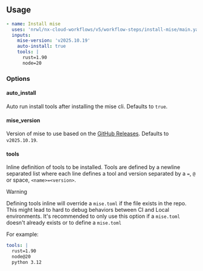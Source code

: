 ## Usage

```yaml
- name: Install mise
  uses: 'nrwl/nx-cloud-workflows/v5/workflow-steps/install-mise/main.yaml'
  inputs:
    mise-version: 'v2025.10.19'
    auto-install: true
    tools: |
      rust=1.90
      node=20
```

### Options

#### auto_install

Auto run install tools after installing the mise cli. Defaults to `true`.

#### mise_version

Version of mise to use based on the [GitHub Releases](https://github.com/jdx/mise/releases). Defaults to `v2025.10.19`.

#### tools

Inline definition of tools to be installed. Tools are defined by a newline separated list where each line defines a tool and version separated by a `=`, `@` or space, `<name>=<version>`.

> [!warning]
> Defining tools inline will override a `mise.toml` if the file exists in the repo.
> This might lead to hard to debug behaviors between CI and Local environments.
> It's recommended to only use this option if a `mise.toml` doesn't already exists or to define a `mise.toml`

For example:

```yaml
tools: |
  rust=1.90
  node@20
  python 3.12
```
